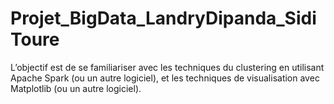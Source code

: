 # Projet_BigData_LandryDipanda_SidiToure
L’objectif est de se familiariser avec les techniques du clustering en utilisant Apache Spark (ou un autre logiciel), et les techniques de visualisation avec Matplotlib (ou un autre logiciel).
